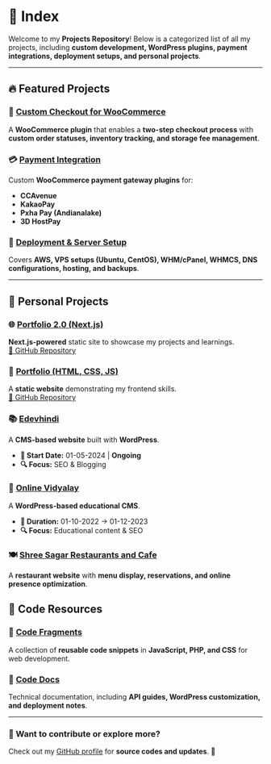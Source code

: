 # 📂 Index

Welcome to my **Projects Repository**! Below is a categorized list of all my projects, including **custom development, WordPress plugins, payment integrations, deployment setups, and personal projects**.

---

## 🔥 Featured Projects

### 🛒 [Custom Checkout for WooCommerce](../projects/custom-checkout-for-woo.md)
A **WooCommerce plugin** that enables a **two-step checkout process** with **custom order statuses, inventory tracking, and storage fee management**.

### 💳 [Payment Integration](../projects/payment-integrations.md)
Custom **WooCommerce payment gateway plugins** for:
- **CCAvenue**
- **KakaoPay**
- **Pxha Pay (Andianalake)**
- **3D HostPay**

### 🚀 [Deployment & Server Setup](../projects/hosting-and-deployment.md)
Covers **AWS, VPS setups (Ubuntu, CentOS), WHM/cPanel, WHMCS, DNS configurations, hosting, and backups**.

---

## 🎨 Personal Projects

### 🌐 [Portfolio 2.0 (Next.js)](https://portfolio-2-0-theta-topaz.vercel.app/)
**Next.js-powered** static site to showcase my projects and learnings.  
[📂 GitHub Repository](https://github.com/heera9331/portfolio-2.0)

### 🎨 [Portfolio (HTML, CSS, JS)](https://edevhindi.com/portfolio/)
A **static website** demonstrating my frontend skills.  
[📂 GitHub Repository](https://github.com/heera9331/portfolio)

### 📚 [Edevhindi](https://www.edevhindi.com)
A **CMS-based website** built with **WordPress**.  
- **📅 Start Date:** 01-05-2024 | **Ongoing**
- **🔍 Focus:** SEO & Blogging  

### 📖 [Online Vidyalay](https://www.onlinevidyalay.com)
A **WordPress-based educational CMS**.  
- **📅 Duration:** 01-10-2022 → 01-12-2023  
- **🔍 Focus:** Educational content & SEO  

### 🍽️ [Shree Sagar Restaurants and Cafe](../projects/personal-projects.md)
A **restaurant website** with **menu display, reservations, and online presence optimization**.

## 🧩 Code Resources

### 🧩 [Code Fragments](../projects//personal-projects.md)
A collection of **reusable code snippets** in **JavaScript, PHP, and CSS** for web development.

### 📜 [Code Docs](../projects/)
Technical documentation, including **API guides, WordPress customization, and deployment notes**.

---

### 📌 Want to contribute or explore more?  
Check out my [GitHub profile](https://github.com/heera9331) for **source codes and updates**. 🚀
